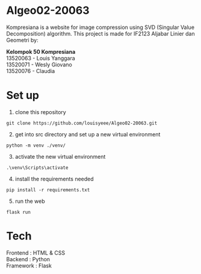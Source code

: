# Algeo02-20063

Kompresiana is a website for image compression using SVD (Singular Value Decomposition) algorithm. This project is made for IF2123 Aljabar Linier dan Geometri by: <br>

**Kelompok 50 Kompresiana** <br>
13520063 - Louis Yanggara <br>
13520071 - Wesly Giovano <br>
13520076 - Claudia <br>

# Set up

1. clone this repository

```
git clone https://github.com/louisyeee/Algeo02-20063.git
```

2. get into src directory and set up a new virtual environment

```
python -m venv ./venv/
```

3. activate the new virtual environment

```
.\venv\Scripts\activate
```

4. install the requirements needed
```
pip install -r requirements.txt
```

5. run the web
```
flask run
```

# Tech

Frontend : HTML & CSS <br>
Backend : Python <br>
Framework : Flask <br>